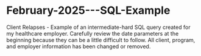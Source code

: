 # February-2025---SQL-Example
Client Relapses - Example of an intermediate-hard SQL query created for my healthcare employer.  Carefully review the date parameters at the beginning because they can be a little difficult to follow.  All client, program, and employer information has been changed or removed. 
